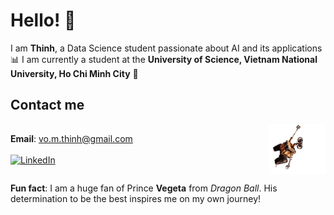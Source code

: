 # Hello! 👋

I am **Thinh**, a Data Science student passionate about AI and its applications 📊
I am currently a student at the **University of Science, Vietnam National University, Ho Chi Minh City** **🔬**

## Contact me

<div style="display:flex; align-items:center; justify-content:space-between; margin-top:8px;">
  <!-- Left side: Email + LinkedIn -->
  <div>
	  
**Email**: vo.m.thinh@gmail.com  
    <br/>
[![LinkedIn](https://img.shields.io/badge/LinkedIn-ThinhVoMinh-blue?style=flat&logo=linkedin)](https://www.linkedin.com/in/vmthinh)
  </div>

  <!-- Right side: Wall‑E image -->
  <div>
    <img
      src="assets/walle.gif"
      alt="Wall‑E hanging around"
      width="90"
      style="display:block; margin:0;"
    />
  </div>
</div>

**Fun fact**: I am a huge fan of Prince **Vegeta** from *Dragon Ball*. His determination to be the best inspires me on my own journey!